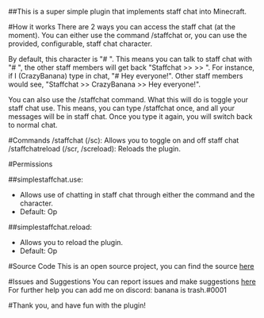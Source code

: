##This is a super simple plugin that implements staff chat into Minecraft.

#How it works
There are 2 ways you can access the staff chat (at the moment). You can either use the command /staffchat or, you can use the provided, configurable, staff chat character.

By default, this character is "# ". This means you can talk to staff chat with "# <message>", the other staff members will get back "Staffchat >> <senderName> >> <message>". For instance, if I (CrazyBanana) type in chat, "# Hey everyone!". Other staff members would see, "Staffchat >> CrazyBanana >> Hey everyone!".

You can also use the /staffchat command. What this will do is toggle your staff chat use. This means, you can type /staffchat once, and all your messages will be in staff chat. Once you type it again, you will switch back to normal chat.

#Commands
/staffchat (/sc): Allows you to toggle on and off staff chat
/staffchatreload (/scr, /screload): Reloads the plugin.

#Permissions

##simplestaffchat.use: 
  - Allows use of chatting in staff chat through either the command and the character.
  - Default: Op

##simplestaffchat.reload:
- Allows you to reload the plugin.
- Default: Op

#Source Code
This is an open source project, you can find the source [here](https://github.com/ArvickC/SimpleStaffChat)

#Issues and Suggestions
You can report issues and make suggestions [here](https://github.com/ArvickC/SimpleStaffChat/issues)
For further help you can add me on discord: banana is trash.#0001

#Thank you, and have fun with the plugin!
